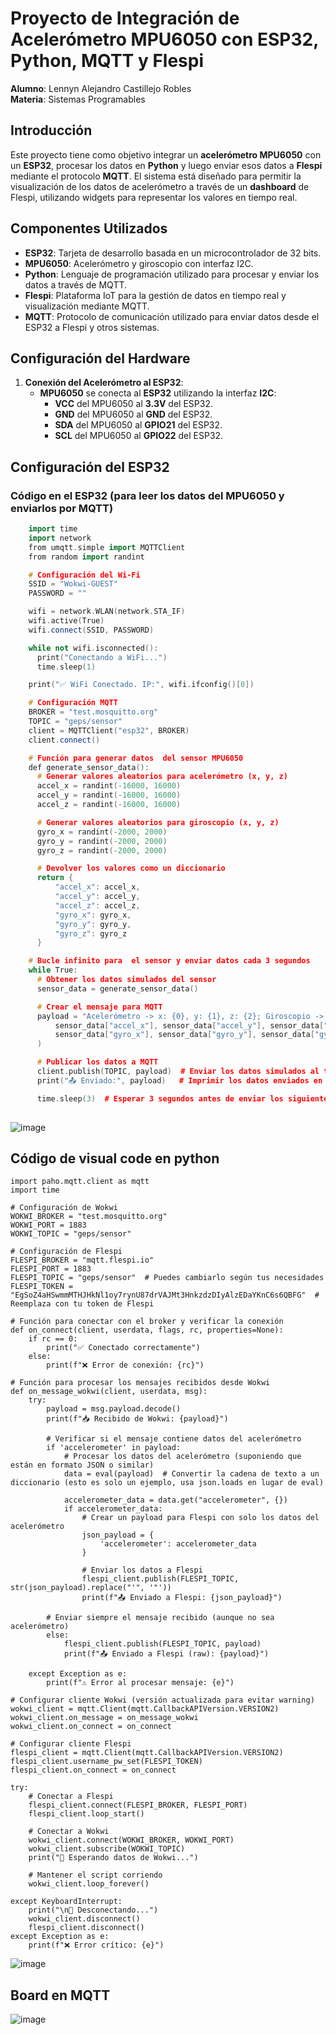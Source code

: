 # Proyecto de Integración de Acelerómetro MPU6050 con ESP32, Python, MQTT y Flespi

**Alumno**: Lennyn Alejandro Castillejo Robles  
**Materia**: Sistemas Programables

## Introducción

Este proyecto tiene como objetivo integrar un **acelerómetro MPU6050** con un **ESP32**, procesar los datos en **Python** y luego enviar esos datos a **Flespi** mediante el protocolo **MQTT**. El sistema está diseñado para permitir la visualización de los datos de acelerómetro a través de un **dashboard** de Flespi, utilizando widgets para representar los valores en tiempo real.

## Componentes Utilizados

- **ESP32**: Tarjeta de desarrollo basada en un microcontrolador de 32 bits.
- **MPU6050**: Acelerómetro y giroscopio con interfaz I2C.
- **Python**: Lenguaje de programación utilizado para procesar y enviar los datos a través de MQTT.
- **Flespi**: Plataforma IoT para la gestión de datos en tiempo real y visualización mediante MQTT.
- **MQTT**: Protocolo de comunicación utilizado para enviar datos desde el ESP32 a Flespi y otros sistemas.
  
## Configuración del Hardware

1. **Conexión del Acelerómetro al ESP32**:
   - **MPU6050** se conecta al **ESP32** utilizando la interfaz **I2C**:
     - **VCC** del MPU6050 al **3.3V** del ESP32.
     - **GND** del MPU6050 al **GND** del ESP32.
     - **SDA** del MPU6050 al **GPIO21** del ESP32.
     - **SCL** del MPU6050 al **GPIO22** del ESP32.

## Configuración del ESP32

### Código en el ESP32 (para leer los datos del MPU6050 y enviarlos por MQTT)

```cpp
    import time
    import network
    from umqtt.simple import MQTTClient
    from random import randint  

    # Configuración del Wi-Fi
    SSID = "Wokwi-GUEST"
    PASSWORD = ""

    wifi = network.WLAN(network.STA_IF)
    wifi.active(True)
    wifi.connect(SSID, PASSWORD)

    while not wifi.isconnected():
      print("Conectando a WiFi...")
      time.sleep(1)

    print("✅ WiFi Conectado. IP:", wifi.ifconfig()[0])

    # Configuración MQTT
    BROKER = "test.mosquitto.org"
    TOPIC = "geps/sensor"
    client = MQTTClient("esp32", BROKER)
    client.connect()

    # Función para generar datos  del sensor MPU6050
    def generate_sensor_data():
      # Generar valores aleatorios para acelerómetro (x, y, z)
      accel_x = randint(-16000, 16000)
      accel_y = randint(-16000, 16000)
      accel_z = randint(-16000, 16000)

      # Generar valores aleatorios para giroscopio (x, y, z)
      gyro_x = randint(-2000, 2000)
      gyro_y = randint(-2000, 2000)
      gyro_z = randint(-2000, 2000)

      # Devolver los valores como un diccionario
      return {
          "accel_x": accel_x,
          "accel_y": accel_y,
          "accel_z": accel_z,
          "gyro_x": gyro_x,
          "gyro_y": gyro_y,
          "gyro_z": gyro_z
      }

    # Bucle infinito para  el sensor y enviar datos cada 3 segundos
    while True:
      # Obtener los datos simulados del sensor
      sensor_data = generate_sensor_data()

      # Crear el mensaje para MQTT
      payload = "Acelerómetro -> x: {0}, y: {1}, z: {2}; Giroscopio -> x: {3}, y: {4}, z: {5}".format(
          sensor_data["accel_x"], sensor_data["accel_y"], sensor_data["accel_z"],
          sensor_data["gyro_x"], sensor_data["gyro_y"], sensor_data["gyro_z"]
      )

      # Publicar los datos a MQTT
      client.publish(TOPIC, payload)  # Enviar los datos simulados al topic
      print("📤 Enviado:", payload)   # Imprimir los datos enviados en la consola

      time.sleep(3)  # Esperar 3 segundos antes de enviar los siguientes datos
     
```
![image](https://github.com/user-attachments/assets/5574cfeb-d7fd-45de-838b-9c74b011f4a6)


## Código de visual code en python 
```
import paho.mqtt.client as mqtt
import time

# Configuración de Wokwi
WOKWI_BROKER = "test.mosquitto.org"
WOKWI_PORT = 1883
WOKWI_TOPIC = "geps/sensor"

# Configuración de Flespi
FLESPI_BROKER = "mqtt.flespi.io"
FLESPI_PORT = 1883
FLESPI_TOPIC = "geps/sensor"  # Puedes cambiarlo según tus necesidades
FLESPI_TOKEN = "EgSoZ4aHSwmmMTHJHkNl1oy7rynU87drVAJMt3HnkzdzDIyAlzEDaYKnC6s6QBFG"  # Reemplaza con tu token de Flespi

# Función para conectar con el broker y verificar la conexión
def on_connect(client, userdata, flags, rc, properties=None):
    if rc == 0:
        print("✅ Conectado correctamente")
    else:
        print(f"❌ Error de conexión: {rc}")

# Función para procesar los mensajes recibidos desde Wokwi
def on_message_wokwi(client, userdata, msg):
    try:
        payload = msg.payload.decode()
        print(f"📥 Recibido de Wokwi: {payload}")
        
        # Verificar si el mensaje contiene datos del acelerómetro
        if 'accelerometer' in payload:
            # Procesar los datos del acelerómetro (suponiendo que están en formato JSON o similar)
            data = eval(payload)  # Convertir la cadena de texto a un diccionario (esto es solo un ejemplo, usa json.loads en lugar de eval)
            
            accelerometer_data = data.get("accelerometer", {})
            if accelerometer_data:
                # Crear un payload para Flespi con solo los datos del acelerómetro
                json_payload = {
                    'accelerometer': accelerometer_data
                }
                
                # Enviar los datos a Flespi
                flespi_client.publish(FLESPI_TOPIC, str(json_payload).replace("'", '"'))
                print(f"📤 Enviado a Flespi: {json_payload}")
        
        # Enviar siempre el mensaje recibido (aunque no sea acelerómetro)
        else:
            flespi_client.publish(FLESPI_TOPIC, payload)
            print(f"📤 Enviado a Flespi (raw): {payload}")
            
    except Exception as e:
        print(f"⚠ Error al procesar mensaje: {e}")

# Configurar cliente Wokwi (versión actualizada para evitar warning)
wokwi_client = mqtt.Client(mqtt.CallbackAPIVersion.VERSION2)
wokwi_client.on_message = on_message_wokwi
wokwi_client.on_connect = on_connect

# Configurar cliente Flespi
flespi_client = mqtt.Client(mqtt.CallbackAPIVersion.VERSION2)
flespi_client.username_pw_set(FLESPI_TOKEN)
flespi_client.on_connect = on_connect

try:
    # Conectar a Flespi
    flespi_client.connect(FLESPI_BROKER, FLESPI_PORT)
    flespi_client.loop_start()
    
    # Conectar a Wokwi
    wokwi_client.connect(WOKWI_BROKER, WOKWI_PORT)
    wokwi_client.subscribe(WOKWI_TOPIC)
    print("📡 Esperando datos de Wokwi...")
    
    # Mantener el script corriendo
    wokwi_client.loop_forever()
    
except KeyboardInterrupt:
    print("\n🔌 Desconectando...")
    wokwi_client.disconnect()
    flespi_client.disconnect()
except Exception as e:
    print(f"❌ Error crítico: {e}")
```

![image](https://github.com/user-attachments/assets/ba5023b2-2ee1-4a6e-add0-5ada721fbb99)

## Board en MQTT


![image](https://github.com/user-attachments/assets/4ea3d777-56e2-411d-b9fa-0f461bad4b7c)


     
